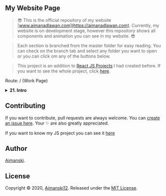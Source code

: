 ## My Website Page

> :sunglasses: This is the official repository of my website [www.aimanadlawan.com](https://aimanadlawan.com). Currently, my website is on development stage, however this repository shows all components and animation you can see in my website. :sunglasses: 

> Each section is branched from the master folder for easy reading. You can check on the branch tab and select any folder you want to open or you can click om any of the buttons below.

> This project is an addition to [React JS Projects](https://github.com/Aimanski12/ReactJS_Projects) I had created before.  If you want to see the whole project, click [here](https://github.com/Aimanski12/ReactJS_Projects).




Route: / (Work Page)

<details>
  <summary><strong>21. Intro</strong></summary>

  ### Overview :sunglasses:
  > This intro animation is inspired by Line Drawing animation library from animejs. It uses an SVG image to run the animation smoothly.
  [View Source Code](https://github.com/Aimanski12/myWebsite/tree/proj_22)<br>
  <div float="left">
    <img src="https://github.com/Aimanski12/myWebsite/blob/proj_media/01_intro.gif" alt="screen shot">
  </div>

</details>


## Contributing

If you want to contribute, pull requests are always welcome. You can [create an issue here](https://github.com/Aimanski12/myWebsite/issues/new).
Your :sparkles: are also greatly appreciated.

If you want to know my JS project you can see it [here](http://bit.ly/aiman-javascript-projects)

## Author

[Aimanski](http://bit.ly/aiman-profile-github).

## License 

Copyright © 2020, [Aimanski12](http://bit.ly/aiman-profile-github).
Released under the [MIT License](LICENSE).

